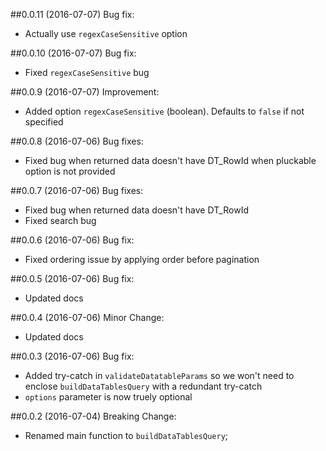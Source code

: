 ##0.0.11 (2016-07-07)
Bug fix:
 - Actually use `regexCaseSensitive` option

##0.0.10 (2016-07-07)
Bug fix:
 - Fixed `regexCaseSensitive` bug

##0.0.9 (2016-07-07)
Improvement:
 - Added option `regexCaseSensitive` (boolean). Defaults to `false` if not specified

##0.0.8 (2016-07-06)
Bug fixes: 
 - Fixed bug when returned data doesn't have DT_RowId when pluckable option is not provided

##0.0.7 (2016-07-06)
Bug fixes: 
 - Fixed bug when returned data doesn't have DT_RowId
 - Fixed search bug

##0.0.6 (2016-07-06)
Bug fix:
 - Fixed ordering issue by applying order before pagination

##0.0.5 (2016-07-06)
Bug fix:
 - Updated docs

##0.0.4 (2016-07-06)
Minor Change:
 - Updated docs

##0.0.3 (2016-07-06)
Bug fix:
 - Added try-catch in `validateDatatableParams` so we won't need to enclose `buildDataTablesQuery` with a redundant try-catch
 - `options` parameter is now truely optional

##0.0.2 (2016-07-04)
Breaking Change:
 - Renamed main function to `buildDataTablesQuery`;